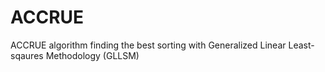 # ACCRUE
ACCRUE algorithm finding the best sorting with Generalized Linear Least-sqaures Methodology (GLLSM)
